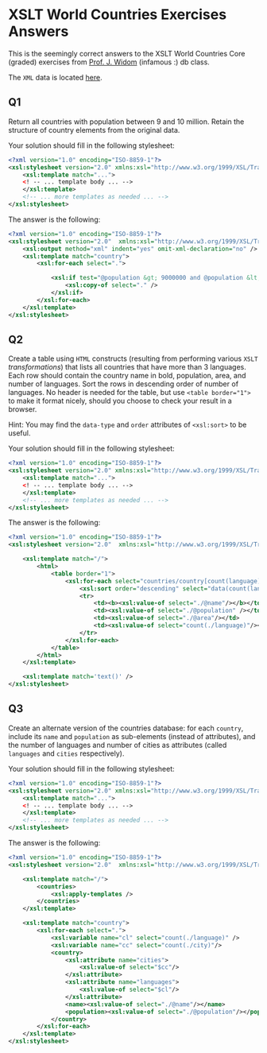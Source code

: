 # XSLT World Countries Exercises Answers

This is the seemingly correct answers to the XSLT World Countries Core (graded)
exercises from [Prof. J. Widom][2] (infamous :) db class.

The `XML` data is located [here][1].

## Q1

Return all countries with population between 9 and 10 million. 
Retain the structure of country elements from the original data. 
 
Your solution should fill in the following stylesheet: 

```xml
<?xml version="1.0" encoding="ISO-8859-1"?>
<xsl:stylesheet version="2.0" xmlns:xsl="http://www.w3.org/1999/XSL/Transform">
    <xsl:template match="...">
    <! -- ... template body ... -->
    </xsl:template>
    <!-- ... more templates as needed ... -->
</xsl:stylesheet>
```

The answer is the following:

```xml
<?xml version="1.0" encoding="ISO-8859-1"?>
<xsl:stylesheet version="2.0"  xmlns:xsl="http://www.w3.org/1999/XSL/Transform">
    <xsl:output method="xml" indent="yes" omit-xml-declaration="no" />
    <xsl:template match="country">
        <xsl:for-each select=".">

            <xsl:if test="@population &gt; 9000000 and @population &lt; 10000000">
                <xsl:copy-of select="." />
            </xsl:if>
        </xsl:for-each>
    </xsl:template>
</xsl:stylesheet>
```

## Q2

Create a table using `HTML` constructs (resulting from performing various 
`XSLT` *transformations*) that lists all countries that have more than 3 
languages. Each row should contain the country name in bold, population, area, and 
number of languages. Sort the rows in descending order of number of languages. No 
header is needed for the table, but use `<table border="1">` to make it format nicely, 
should you choose to check your result in a browser. 

Hint: You may find the `data-type` and `order` attributes of `<xsl:sort>` to be useful.

Your solution should fill in the following stylesheet: 

```xml
<?xml version="1.0" encoding="ISO-8859-1"?>
<xsl:stylesheet version="2.0" xmlns:xsl="http://www.w3.org/1999/XSL/Transform">
    <xsl:template match="...">
    <! -- ... template body ... -->
    </xsl:template>
    <!-- ... more templates as needed ... -->
</xsl:stylesheet>
```

The answer is the following:

```xml
<?xml version="1.0" encoding="ISO-8859-1"?>
<xsl:stylesheet version="2.0"  xmlns:xsl="http://www.w3.org/1999/XSL/Transform">

    <xsl:template match="/">
        <html>
            <table border="1">
                <xsl:for-each select="countries/country[count(language) &gt; 3]">
                    <xsl:sort order="descending" select="data(count(language))" data-type="number"/>
                    <tr>
                        <td><b><xsl:value-of select="./@name"/></b></td>
                        <td><xsl:value-of select="./@population" /></td>
                        <td><xsl:value-of select="./@area"/></td>
                        <td><xsl:value-of select="count(./language)"/></td>
                    </tr>
                </xsl:for-each>
            </table>
        </html>
    </xsl:template>

    <xsl:template match='text()' />
</xsl:stylesheet>
```

## Q3

Create an alternate version of the countries database: for each `country`, include 
its `name` and `population` as sub-elements (instead of attributes), and the 
number of languages and number of cities as attributes 
(called `languages` and `cities` respectively). 

Your solution should fill in the following stylesheet: 

```xml
<?xml version="1.0" encoding="ISO-8859-1"?>
<xsl:stylesheet version="2.0" xmlns:xsl="http://www.w3.org/1999/XSL/Transform">
    <xsl:template match="...">
    <! -- ... template body ... -->
    </xsl:template>
    <!-- ... more templates as needed ... -->
</xsl:stylesheet>
```

The answer is the following:

```xml
<?xml version="1.0" encoding="ISO-8859-1"?>
<xsl:stylesheet version="2.0"  xmlns:xsl="http://www.w3.org/1999/XSL/Transform">

    <xsl:template match="/">
        <countries>
            <xsl:apply-templates />
        </countries>
    </xsl:template>

    <xsl:template match="country">
        <xsl:for-each select=".">
            <xsl:variable name="cl" select="count(./language)" />
            <xsl:variable name="cc" select="count(./city)"/>
            <country>
                <xsl:attribute name="cities">
                    <xsl:value-of select="$cc"/>
                </xsl:attribute>
                <xsl:attribute name="languages">
                    <xsl:value-of select="$cl"/>
                </xsl:attribute>
                <name><xsl:value-of select="./@name"/></name>
                <population><xsl:value-of select="./@population"/></population>
            </country>
        </xsl:for-each>
    </xsl:template>
</xsl:stylesheet>
```

[1]: xml-data/countries.xml
[2]: http://cs.stanford.edu/people/widom/